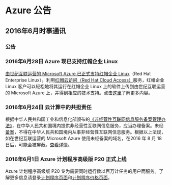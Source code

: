 <properties
	pageTitle="历史公告 2016年6月 - Azure"
    description="历史公告 2016年6月"
    services=""
    documentationCenter=""
    authors=""
    manager=""
    editor=""
    tags=""/>

<tags ms.service="what-is-new_archives" ms.date="" wacn.date="" wacn.lang="cn"/>

# Azure 公告
## 2016年6月时事通讯

### 公告
### 2016年6月28日 Azure 现已支持红帽企业 Linux 
[由世纪互联运营的 Microsoft Azure 已正式支持红帽企业 Linux](/community/news/2016/06/28/RedHatEnterpriseLinuxIsSupportedByAzureInChina/)（Red Hat Enterprise Linux）。利用[红帽云访问（Red Hat Cloud Access）](https://www.redhat.com/zh/technologies/cloud-computing/cloud-access)服务，红帽企业 Linux 客户可以轻松地将其运行在红帽企业 Linux 上的软件上传到由世纪互联运营的 Microsoft Azure 上，并得到相应的技术支持。点击[这里](/documentation/articles/virtual-machines-linux-redhat-create-upload-vhd/)了解更多内容。 

### 2016年6月24日 云计算中的共担责任  
根据中华人民共和国工业和信息化部颁布的[《非经营性互联网信息服务备案管理办法》](http://www.miitbeian.gov.cn/state/outPortal/queryMutualityDownloadInfo.action?id=11)，在中华人民共和国境内提供非经营性互联网信息服务，应当办理备案。未经[备案](/icp/)，不得在中华人民共和国境内从事非经营性互联网信息服务。根据以上法规，如在世纪互联运营的 Microsoft Azure 使用未经备案的域名，在2016 年 8 月 18 日后，可能会被屏蔽。[查看详情](/support/announcement/Domain-names/)。 


### 2016年6月1日 Azure 计划程序高级版 P20 正式上线 
Azure 计划程序高级版 P20 专为需要同时运行数以百万计任务的用户而服务。了解更多信息请登录[计划程序页面](/home/features/scheduler/#features/)和[计划程序价格页面](/pricing/details/scheduler/)。 

